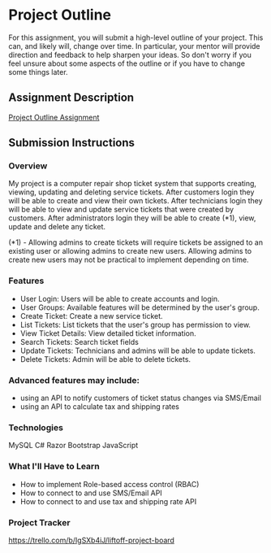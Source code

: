 # Project Outline
For this assignment, you will submit a high-level outline of your project. This can, and likely will, change over time. In particular, your mentor will provide direction and feedback to help sharpen your ideas. So don't worry if you feel unsure about some aspects of the outline or if you have to change some things later.

## Assignment Description
[Project Outline Assignment](https://education.launchcode.org/liftoff/modules/assignments/project-outline)

## Submission Instructions

### Overview
My project is a computer repair shop ticket system that supports creating, viewing, updating and deleting service tickets. After customers login they will be able to create and view their own tickets. After technicians login they will be able to view and update service tickets that were created by customers. After administrators login they will be able to create (*1), view, update and delete any ticket.

(*1) - Allowing admins to create tickets will require tickets be assigned to an existing user or allowing admins to create new users. Allowing admins to create new users may not be practical to implement depending on time.

### Features
- User Login: Users will be able to create accounts and login.
- User Groups: Available features will be determined by the user's group.
- Create Ticket: Create a new service ticket.
- List Tickets: List tickets that the user's group has permission to view.
- View Ticket Details: View detailed ticket information.
- Search Tickets: Search ticket fields
- Update Tickets: Technicians and admins will be able to update tickets.
- Delete Tickets: Admin will be able to delete tickets.
### Advanced features may include:
- using an API to notify customers of ticket status changes via SMS/Email
- using an API to calculate tax and shipping rates
### Technologies
MySQL
C#
Razor
Bootstrap
JavaScript
### What I'll Have to Learn
- How to implement Role-based access control (RBAC)
- How to connect to and use SMS/Email API
- How to connect to and use tax and shipping rate API
### Project Tracker
https://trello.com/b/IgSXb4iJ/liftoff-project-board